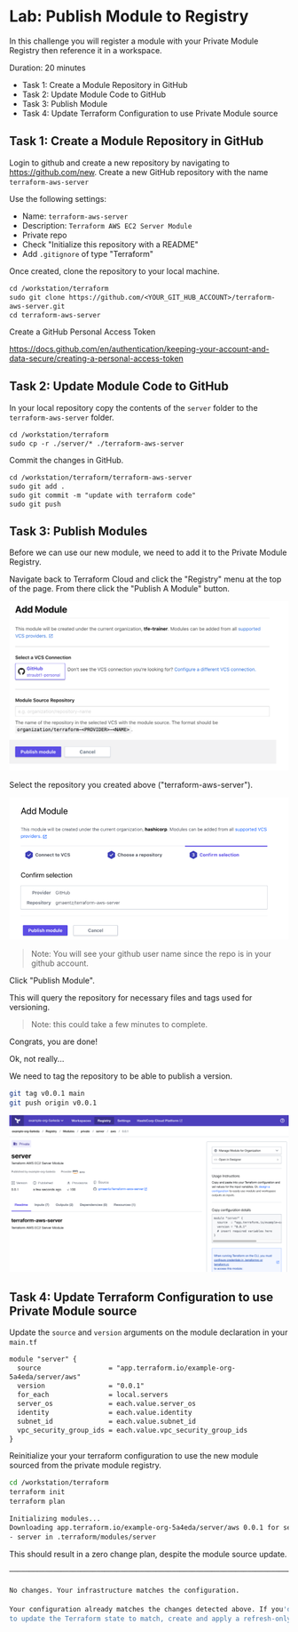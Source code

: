 # Lab: Publish Module to Registry

In this challenge you will register a module with your Private Module Registry then reference it in a workspace.

Duration: 20 minutes

- Task 1: Create a Module Repository in GitHub
- Task 2: Update Module Code to GitHub
- Task 3: Publish Module
- Task 4: Update Terraform Configuration to use Private Module source

## Task 1: Create a Module Repository in GitHub

Login to github and create a new repository by navigating to <https://github.com/new>.  Create a new GitHub repository with the name `terraform-aws-server`

Use the following settings:

- Name: `terraform-aws-server`
- Description: `Terraform AWS EC2 Server Module`
- Private repo
- Check "Initialize this repository with a README"
- Add `.gitignore` of type "Terraform"

Once created, clone the repository to your local machine.

```
cd /workstation/terraform
sudo git clone https://github.com/<YOUR_GIT_HUB_ACCOUNT>/terraform-aws-server.git
cd terraform-aws-server
```

Create a GitHub Personal Access Token

https://docs.github.com/en/authentication/keeping-your-account-and-data-secure/creating-a-personal-access-token

## Task 2: Update Module Code to GitHub
In your local repository copy the contents of the `server` folder to the `terraform-aws-server` folder.

```
cd /workstation/terraform
sudo cp -r ./server/* ./terraform-aws-server
```

Commit the changes in GitHub.

```
cd /workstation/terraform/terraform-aws-server
sudo git add .
sudo git commit -m "update with terraform code"
sudo git push
```

## Task 3: Publish Modules

Before we can use our new module, we need to add it to the Private Module Registry.

Navigate back to Terraform Cloud and click the "Registry" menu at the top of the page. From there click the "Publish A Module" button.

![](img/tfe-add-module.png)

Select the repository you created above ("terraform-aws-server").

![](img/tfe-select-module-repo.png)

> Note: You will see your github user name since the repo is in your github account.

Click "Publish Module".

This will query the repository for necessary files and tags used for versioning.

> Note: this could take a few minutes to complete.

Congrats, you are done!

Ok, not really...

We need to tag the repository to be able to publish a version.

```sh
git tag v0.0.1 main
git push origin v0.0.1
```

![Private Module](img/private_module.png)

## Task 4: Update Terraform Configuration to use Private Module source

Update the `source` and `version` arguments on the module declaration in your `main.tf`

```hcl
module "server" {
  source                 = "app.terraform.io/example-org-5a4eda/server/aws"
  version                = "0.0.1"
  for_each               = local.servers
  server_os              = each.value.server_os
  identity               = each.value.identity
  subnet_id              = each.value.subnet_id
  vpc_security_group_ids = each.value.vpc_security_group_ids
}
```

Reinitialize your your terraform configuration to use the new module sourced from the private module registry.

```bash
cd /workstation/terraform
terraform init
terraform plan
```

```bash
Initializing modules...
Downloading app.terraform.io/example-org-5a4eda/server/aws 0.0.1 for server...
- server in .terraform/modules/server
```

This should result in a zero change plan, despite the module source update.

```bash
─────────────────────────────────────────────────────────────────────────────

No changes. Your infrastructure matches the configuration.

Your configuration already matches the changes detected above. If you'd like
to update the Terraform state to match, create and apply a refresh-only plan.
```
